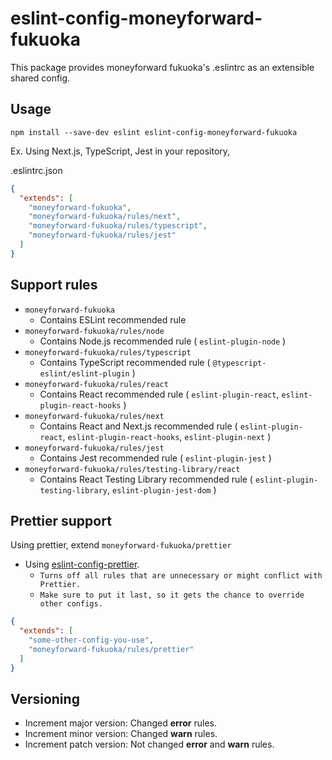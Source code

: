# eslint-config-moneyforward-fukuoka

This package provides moneyforward fukuoka's .eslintrc as an extensible shared config.

## Usage

`npm install --save-dev eslint eslint-config-moneyforward-fukuoka`

Ex. Using Next.js, TypeScript, Jest in your repository,

.eslintrc.json

```json
{
  "extends": [
    "moneyforward-fukuoka",
    "moneyforward-fukuoka/rules/next",
    "moneyforward-fukuoka/rules/typescript",
    "moneyforward-fukuoka/rules/jest"
  ]
}
```

## Support rules

- `moneyforward-fukuoka`
  - Contains ESLint recommended rule
- `moneyforward-fukuoka/rules/node`
  - Contains Node.js recommended rule ( `eslint-plugin-node` )
- `moneyforward-fukuoka/rules/typescript`
  - Contains TypeScript recommended rule ( `@typescript-eslint/eslint-plugin` )
- `moneyforward-fukuoka/rules/react`
  - Contains React recommended rule ( `eslint-plugin-react`, `eslint-plugin-react-hooks` )
- `moneyforward-fukuoka/rules/next`
  - Contains React and Next.js recommended rule ( `eslint-plugin-react`, `eslint-plugin-react-hooks`, `eslint-plugin-next` )
- `moneyforward-fukuoka/rules/jest`
  - Contains Jest recommended rule ( `eslint-plugin-jest` )
- `moneyforward-fukuoka/rules/testing-library/react`
  - Contains React Testing Library recommended rule ( `eslint-plugin-testing-library`, `eslint-plugin-jest-dom` )

## Prettier support

Using prettier, extend `moneyforward-fukuoka/prettier`

- Using [eslint-config-prettier](https://github.com/prettier/eslint-config-prettier).
  - `Turns off all rules that are unnecessary or might conflict with Prettier.`
  - `Make sure to put it last, so it gets the chance to override other configs.`

```json
{
  "extends": [
    "some-other-config-you-use",
    "moneyforward-fukuoka/rules/prettier"
  ]
}
```

## Versioning

- Increment major version: Changed **error** rules.
- Increment minor version: Changed **warn** rules.
- Increment patch version: Not changed **error** and **warn** rules.
